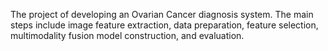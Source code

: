 The project of developing an Ovarian Cancer diagnosis system.
The main steps include image feature extraction, data preparation, feature selection, multimodality fusion model construction, and evaluation.
